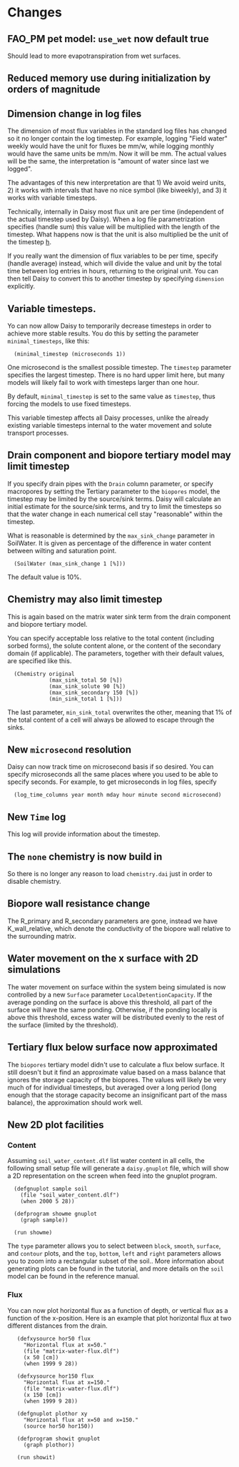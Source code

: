 # Changes #

## FAO\_PM pet model: `use_wet` now default true ##

Should lead to more evapotranspiration from wet surfaces.

## Reduced memory use during initialization by orders of magnitude ##

## Dimension change in log files ##

The dimension of most flux variables in the standard log files has
changed so it no longer contain the log timestep.  For example,
logging "Field water" weekly would have the unit for fluxes be mm/w,
while logging monthly would have the same units be mm/m.  Now it will
be mm.  The actual values will be the same, the interpretation is
"amount of water since last we logged".

The advantages of this new interpretation are that 1) We avoid weird
units, 2) it works with intervals that have no nice symbol (like
biweekly), and 3) it works with variable timesteps.

Technically, internally in Daisy most flux unit are per time
(independent of the actual timestep used by Daisy).  When a log file
parametrization specifies (handle sum) this value will be multiplied
with the length of the timestep.  What happens now is that the unit is
also multiplied be the unit of the timestep [h](h.md).

If you really want the dimension of flux variables to be per time,
specify (handle average) instead, which will divide the value and unit
by the total time between log entries in hours, returning to the
original unit.  You can then tell Daisy to convert this to another
timestep by specifying `dimension` explicitly.

## Variable timesteps. ##

Yo can now allow Daisy to temporarily decrease timesteps in order to
achieve more stable results.  You do this by setting the parameter
`minimal_timesteps`, like this:

```
  (minimal_timestep (microseconds 1))
```

One microsecond is the smallest possible timestep.  The `timestep`
parameter specifies the largest timestep.  There is no hard upper limit
here, but many models will likely fail to work with timesteps larger
than one hour.

By default, `minimal_timestep` is set to the same value as `timestep`,
thus forcing the models to use fixed timesteps.

This variable timestep affects all Daisy processes, unlike the already
existing variable timesteps internal to the water movement and solute
transport processes.

## Drain component and biopore tertiary model may limit timestep ##

If you specify drain pipes with the `Drain` column parameter, or
specify macropores by setting the Tertiary parameter to the `biopores`
model, the timestep may be limited by the source/sink terms.  Daisy
will calculate an initial estimate for the source/sink terms, and try
to limit the timesteps so that the water change in each numerical cell
stay "reasonable" within the timestep.

What is reasonable is determined by the `max_sink_change` parameter in
SoilWater.  It is given as percentage of the difference in water
content between wilting and saturation point.

```
  (SoilWater (max_sink_change 1 [%]))
```
The default value is 10%.

## Chemistry may also limit timestep ##

This is again based on the matrix water sink term from the drain
component and biopore tertiary model.

You can specify acceptable loss relative to the total content
(including sorbed forms), the solute content alone, or the content of
the secondary domain (if applicable).  The parameters, together with
their default values, are specified like this.

```
  (Chemistry original
             (max_sink_total 50 [%])
             (max_sink_solute 90 [%])
             (max_sink_secondary 150 [%])
             (min_sink_total 1 [%]))
```

The last parameter, `min_sink_total` overwrites the other, meaning
that 1% of the total content of a cell will always be allowed to
escape through the sinks.

## New `microsecond` resolution ##

Daisy can now track time on microsecond basis if so desired.  You can
specify microseconds all the same places where you used to be able to
specify seconds.  For example, to get microseconds in log files, specify

```
  (log_time_columns year month mday hour minute second microsecond)
```

## New `Time` log ##

This log will provide information about the timestep.

## The `none` chemistry is now build in ##

So there is no longer any reason to load `chemistry.dai` just in order
to disable chemistry.

## Biopore wall resistance change ##

The R\_primary and R\_secondary parameters are gone, instead we have
K\_wall\_relative, which denote the conductivity of the biopore wall
relative to the surrounding matrix.

## Water movement on the x surface with 2D simulations ##

The water movement on surface within the system being simulated is now
controlled by a new `Surface` parameter `LocalDetentionCapacity`.  If the
average ponding on the surface is above this threshold, all part of
the surface will have the same ponding.  Otherwise, if the ponding
locally is above this threshold, excess water will be distributed
evenly to the rest of the surface (limited by the threshold).

## Tertiary flux below surface now approximated ##

The `biopores` tertiary model didn't use to calculate a flux below
surface.  It still doesn't but it find an approximate value based on a
mass balance that ignores the storage capacity of the biopores.  The
values will likely be very much of for individual timesteps, but
averaged over a long period (long enough that the storage capacity
become an insignificant part of the mass balance), the approximation
should work well.

## New 2D plot facilities ##

### Content ###

Assuming `soil_water_content.dlf` list water content in all cells, the
following small setup file will generate a `daisy.gnuplot` file, which
will show a 2D representation on the screen when feed into the gnuplot
program.

```
  (defgnuplot sample soil
    (file "soil_water_content.dlf")
    (when 2000 5 28))
  
  (defprogram showme gnuplot
    (graph sample))
  
  (run showme)
```

The `type` parameter allows you to select between `block`, `smooth`,
`surface`, and `contour` plots, and the `top`, `bottom`, `left` and
`right` parameters allows you to zoom into a rectangular subset of the
soil..  More information about generating plots can be found in the
tutorial, and more details on the `soil` model can be found in the
reference manual.

### Flux ###

You can now plot horizontal flux as a function of depth, or vertical
flux as a function of the x-position.  Here is an example that plot
horizontal flux at two different distances from the drain.

```
   (defxysource hor50 flux
     "Horizontal flux at x=50."
     (file "matrix-water-flux.dlf")
     (x 50 [cm])
     (when 1999 9 28))

   (defxysource hor150 flux
     "Horizontal flux at x=150."
     (file "matrix-water-flux.dlf")
     (x 150 [cm])
     (when 1999 9 28))

   (defgnuplot plothor xy
     "Horizontal flux at x=50 and x=150."
     (source hor50 hor150))

   (defprogram showit gnuplot
     (graph plothor))

   (run showit)
```